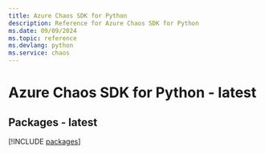 ```yaml
---
title: Azure Chaos SDK for Python
description: Reference for Azure Chaos SDK for Python
ms.date: 09/09/2024
ms.topic: reference
ms.devlang: python
ms.service: chaos
---
```

# Azure Chaos SDK for Python - latest
## Packages - latest
[!INCLUDE [packages](chaos-index.md)]